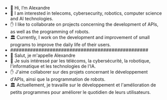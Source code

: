- 👋 Hi, I’m Alexandre
- 👀 I am interested in telecoms, cybersecurity, robotics, computer science and AI technologies.
- ✋ I like to collaborate on projects concerning the development of APIs, as well as the programming of robots.
- 🏛 Currently, I work on the development and improvement of small programs to improve the daily life of their users.
- #################################################
- 👋 Salut, je m'appelle Alexandre
- 👀 Je suis intéressé par les télécoms, la cybersécurité, la robotique, l'informatique et les technologies de l'IA.
- ✋ J'aime collaborer sur des projets concernant le développement d'APIs, ainsi que la programmation de robots.
- 🏛 Actuellement, je travaille sur le développement et l'amélioration de petits programmes pour améliorer le quotidien de leurs utilisateurs. 
<!---
Alexandre3381/Alexandre3381 is a ✨ special ✨ repository because its `README.md` (this file) appears on your GitHub profile.
You can click the Preview link to take a look at your changes.
--->
